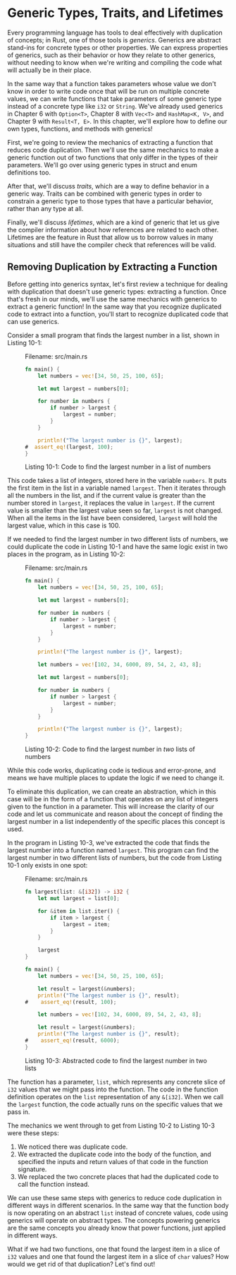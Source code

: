 # Generic Types, Traits, and Lifetimes

Every programming language has tools to deal effectively with duplication of
concepts; in Rust, one of those tools is *generics*. Generics are abstract
stand-ins for concrete types or other properties. We can express properties of
generics, such as their behavior or how they relate to other generics, without
needing to know when we're writing and compiling the code what will actually be
in their place.

In the same way that a function takes parameters whose value we don't know in
order to write code once that will be run on multiple concrete values, we can
write functions that take parameters of some generic type instead of a concrete
type like `i32` or `String`. We've already used generics in Chapter 6 with
`Option<T>`, Chapter 8 with `Vec<T>` and `HashMap<K, V>`, and Chapter 9 with
`Result<T, E>`. In this chapter, we'll explore how to define our own types,
functions, and methods with generics!

First, we're going to review the mechanics of extracting a function that
reduces code duplication. Then we'll use the same mechanics to make a generic
function out of two functions that only differ in the types of their
parameters. We'll go over using generic types in struct and enum definitions
too.

After that, we'll discuss *traits*, which are a way to define behavior in a
generic way. Traits can be combined with generic types in order to constrain a
generic type to those types that have a particular behavior, rather than any
type at all.

Finally, we'll discuss *lifetimes*, which are a kind of generic that let us
give the compiler information about how references are related to each other.
Lifetimes are the feature in Rust that allow us to borrow values in many
situations and still have the compiler check that references will be valid.

## Removing Duplication by Extracting a Function

Before getting into generics syntax, let's first review a technique for dealing
with duplication that doesn't use generic types: extracting a function. Once
that's fresh in our minds, we'll use the same mechanics with generics to
extract a generic function! In the same way that you recognize duplicated code
to extract into a function, you'll start to recognize duplicated code that can
use generics.

Consider a small program that finds the largest number in a list, shown in
Listing 10-1:

<figure>
<span class="filename">Filename: src/main.rs</span>

```rust
fn main() {
    let numbers = vec![34, 50, 25, 100, 65];

    let mut largest = numbers[0];

    for number in numbers {
        if number > largest {
            largest = number;
        }
    }

    println!("The largest number is {}", largest);
#  assert_eq!(largest, 100);
}
```

<figcaption>

Listing 10-1: Code to find the largest number in a list of numbers

</figcaption>
</figure>

This code takes a list of integers, stored here in the variable `numbers`. It
puts the first item in the list in a variable named `largest`. Then it iterates
through all the numbers in the list, and if the current value is greater than
the number stored in `largest`, it replaces the value in `largest`. If the
current value is smaller than the largest value seen so far, `largest` is not
changed. When all the items in the list have been considered, `largest` will
hold the largest value, which in this case is 100.

If we needed to find the largest number in two different lists of numbers, we
could duplicate the code in Listing 10-1 and have the same logic exist in two
places in the program, as in Listing 10-2:

<figure>
<span class="filename">Filename: src/main.rs</span>

```rust
fn main() {
    let numbers = vec![34, 50, 25, 100, 65];

    let mut largest = numbers[0];

    for number in numbers {
        if number > largest {
            largest = number;
        }
    }

    println!("The largest number is {}", largest);

    let numbers = vec![102, 34, 6000, 89, 54, 2, 43, 8];

    let mut largest = numbers[0];

    for number in numbers {
        if number > largest {
            largest = number;
        }
    }

    println!("The largest number is {}", largest);
}
```

<figcaption>

Listing 10-2: Code to find the largest number in *two* lists of numbers

</figcaption>
</figure>

While this code works, duplicating code is tedious and error-prone, and means
we have multiple places to update the logic if we need to change it.

<!-- Are we safe assuming the reader will be familiar with the term
"abstraction" in this context, or do we want to give a brief definition? -->
<!-- Yes, our audience will be familiar with this term. /Carol -->

To eliminate this duplication, we can create an abstraction, which in this case
will be in the form of a function that operates on any list of integers given
to the function in a parameter. This will increase the clarity of our code and
let us communicate and reason about the concept of finding the largest number
in a list independently of the specific places this concept is used.

In the program in Listing 10-3, we've extracted the code that finds the largest
number into a function named `largest`. This program can find the largest
number in two different lists of numbers, but the code from Listing 10-1 only
exists in one spot:

<figure>
<span class="filename">Filename: src/main.rs</span>

```rust
fn largest(list: &[i32]) -> i32 {
    let mut largest = list[0];

    for &item in list.iter() {
        if item > largest {
            largest = item;
        }
    }

    largest
}

fn main() {
    let numbers = vec![34, 50, 25, 100, 65];

    let result = largest(&numbers);
    println!("The largest number is {}", result);
#    assert_eq!(result, 100);

    let numbers = vec![102, 34, 6000, 89, 54, 2, 43, 8];

    let result = largest(&numbers);
    println!("The largest number is {}", result);
#    assert_eq!(result, 6000);
}
```

<figcaption>

Listing 10-3: Abstracted code to find the largest number in two lists

</figcaption>
</figure>

The function has a parameter, `list`, which represents any concrete slice of
`i32` values that we might pass into the function. The code in the function
definition operates on the `list` representation of any `&[i32]`. When we call
the `largest` function, the code actually runs on the specific values that we
pass in.

The mechanics we went through to get from Listing 10-2 to Listing 10-3 were
these steps:

1. We noticed there was duplicate code.
2. We extracted the duplicate code into the body of the function, and specified
   the inputs and return values of that code in the function signature.
3. We replaced the two concrete places that had the duplicated code to call the
   function instead.

We can use these same steps with generics to reduce code duplication in
different ways in different scenarios. In the same way that the function body
is now operating on an abstract `list` instead of concrete values, code using
generics will operate on abstract types. The concepts powering generics are the
same concepts you already know that power functions, just applied in different
ways.

What if we had two functions, one that found the largest item in a slice of
`i32` values and one that found the largest item in a slice of `char` values?
How would we get rid of that duplication? Let's find out!
